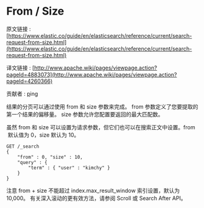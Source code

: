 # From / Size

原文链接 : [https://www.elastic.co/guide/en/elasticsearch/reference/current/search-request-from-size.html](https://www.elastic.co/guide/en/elasticsearch/reference/current/search-request-from-size.html)

译文链接 : [http://www.apache.wiki/pages/viewpage.action?pageId=4883073](http://www.apache.wiki/pages/viewpage.action?pageId=4260366)

贡献者 : [p](/display/~wangyangting)ing

结果的分页可以通过使用 from 和 size 参数来完成。 from 参数定义了您要提取的第一个结果的偏移量。 size 参数允许您配置要返回的最大匹配数。

虽然 from 和 size 可以设置为请求参数，但它们也可以在搜索正文中设置。from  默认值为 0，size 默认为 10。

```
GET /_search
{
    "from" : 0, "size" : 10,
    "query" : {
        "term" : { "user" : "kimchy" }
    }
}
```

注意 from + size 不能超过 index.max_result_window 索引设置，默认为 10,000。 有关深入滚动的更有效方法，请参阅 Scroll 或 Search After API。